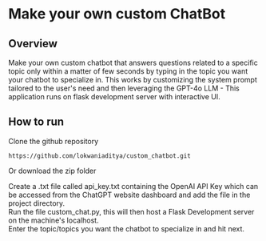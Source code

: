 <h1>Make your own custom ChatBot</h1>
<h2>Overview</h2>
Make your own custom chatbot that answers questions related to a specific topic only within a matter of few seconds by typing in the topic you want your chatbot to specialize in. This works by customizing the system 
prompt tailored to the user's need and then leveraging the GPT-4o LLM - This application runs on flask development server with interactive UI. <br/>

<h2>How to run</h2>
Clone the github repository

```
https://github.com/lokwaniaditya/custom_chatbot.git
```

Or download the zip folder<br/>

Create a .txt file called api_key.txt containing the OpenAI API Key which can be accessed from the ChatGPT website dashboard and add the file in the project directory.<br/>
Run the file custom_chat.py, this will then host a Flask Development server on the machine's localhost.<br/>
Enter the topic/topics you want the chatbot to specialize in and hit next.<br/>
